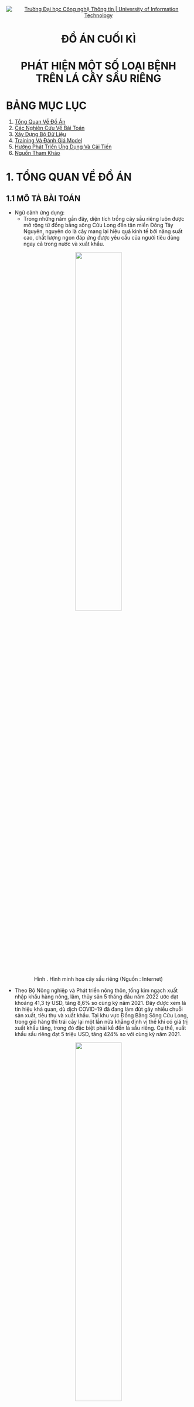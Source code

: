 <p align="center">
  <a href="https://www.uit.edu.vn/" title="Trường Đại học Công nghệ Thông tin" style="border: 5;">
    <img src="https://i.imgur.com/WmMnSRt.png" alt="Trường Đại học Công nghệ Thông tin | University of Information Technology">
  </a>
</p>

<!-- Title -->
<h1 align="center"><b>ĐỒ ÁN CUỐI KÌ</b></h1>
<h1 align="center"><b>PHÁT HIỆN MỘT SỐ LOẠI BỆNH TRÊN LÁ CÂY SẦU RIÊNG</b></h1>

# **BẢNG MỤC LỤC**

1. [Tổng Quan Về Đồ Án](#tongquan)
2. [Các Nghiên Cứu Về Bài Toán](#cacnghiencuu)
3. [Xây Dựng Bộ Dữ Liệu](#dulieu)
4. [Training Và Đánh Giá Model](#training)
5. [Hướng Phát Triển Ứng Dụng Và Cải Tiến](#ungdung)
6. [Nguồn Tham Khảo](#thamkhao)

<a name="tongquan"></a>
# **1. TỔNG QUAN VỀ ĐỒ ÁN** 
## **1.1 MÔ TẢ BÀI TOÁN**
* Ngữ cảnh ứng dụng:
    * Trong những năm gần đây, diện tích trồng cây sầu riêng luôn được mở rộng từ đồng bằng sông Cửu Long đến tận miền Đông Tây Nguyên, nguyên do là cây mang lại hiệu quả kinh tế bởi năng suất cao, chất lượng ngon đáp ứng được yêu cầu của người tiêu dùng ngay cả trong nước và xuất khẩu.

<p align="center">
<img src="https://user-images.githubusercontent.com/79462324/174416173-1fecf800-518c-4ad2-925f-1eeeb46df569.jpg" style="display: block;margin-left: auto;margin-right: auto;width: 50%; height:50%;"/>
<br>
<a style="text-align: center">Hình . Hình minh họa cây sầu riêng (Nguồn : Internet) </a>
</p>


   
   * Theo Bộ Nông nghiệp và Phát triển nông thôn, tổng kim ngạch xuất nhập khẩu hàng nông, lâm, thủy sản 5 tháng đầu năm 2022 ước đạt khoảng 41,3 tỷ USD, tăng 8,6% so cùng kỳ năm 2021. Đây được xem là tín hiệu khả quan, dù dịch COVID-19 đã đang làm đứt gãy nhiều chuỗi sản xuất, tiêu thụ và xuất khẩu. Tại khu vực Đồng Bằng Sông Cửu Long, trong giỏ hàng thì trái cây lại một lần nữa khẳng định vị thế khi có giá trị xuất khẩu tăng, trong đó đặc biệt phải kể đến là sầu riêng. Cụ thể, xuất khẩu sầu riêng đạt 5 triệu USD, tăng 424% so với cùng kỳ năm 2021. 
<p align="center">
<img src="https://user-images.githubusercontent.com/79462324/174417607-81a4e020-1f50-4b99-af09-783184ce1eb4.png" style="display: block;margin-left: auto;margin-right: auto;width: 50%; height:50%;"/>
<br>
<a style="text-align: center">Hình . Hình minh họa cây sầu riêng (Nguồn : Internet) </a>
</p>

   * Tuy nhiên, với sức tiêu thụ ngày càng khổng lồ của người tiêu dùng trong và cả ngoài nước, chất lượng của quả sầu riêng vẫn chưa đáp ứng được các tiêu chuẩn về độ ngọt, hàm lượng dinh dưỡng, trọng lượng,... Nhằm nâng cao chất lượng của quả sầu riêng, việc phát hiện và xử lý những loại bệnh trên lá của cây là rất quan trọng. Nhận thấy được vấn đề đó nên nhóm đã quyết định áp dụng những kiến thức của mình và những công nghệ trong lĩnh vực Machine Learning để giải quyết bài toán phát hiện một số loại bệnh trên lá cây sầu riêng.
   * Mô hình hướng tới đối tượng người dùng là người trồng sầu riêng. Mục đích là xây dựng một mô hình ứng dụng có thể giúp người nông dân phát hiện chính xác hơn các loại bệnh đang gặp phải trên lá cây để có hướng chữa trị phù hợp để loại bỏ bệnh và các tác nhân gây bệnh. 

* Input: 
    * Một tấm ảnh chụp hình lá của cây sầu riêng đang bị bệnh.
    * Ảnh chụp góc thẳng vào lá
    * Độ phân giải tối thiểu ...p
    * Điều kiện ánh sáng tốt (ISO > ...)
    * Ảnh chụp cách lá ít nhất một khoảng ...cm
* Output: Một tấm ảnh với bounding box bao quanh lá bị bệnh và tên loại bệnh nằm trên bbox tương ứng

<p align="center">
<img src="https://user-images.githubusercontent.com/79583501/173473224-71645756-2cd7-4338-b7d2-f6be40182d81.png" style="display: block;margin-left: auto;margin-right: auto;width: 50%; height:50%;"/>
<br>
<a style="text-align: center">Hình . Ví dụ về input và output ChayLa</a>
</p>

<p align="center">
<img src="https://user-images.githubusercontent.com/79583501/173473511-27444508-db74-4f58-a8c0-8f410b06a990.png" style="display: block;margin-left: auto;margin-right: auto;width: 75%; height:75%;"/>
<br>
<a style="text-align: center">Hình . Ví dụ về input và output DomTrang</a>
</p>


## **1.2 MÔ TẢ DỮ LIỆU**

* Bộ dữ liệu của mô hình được nhóm thu thập từ một số vườn chuyên trồng sầu riêng trên địa bàn huyện Chợ Lách, tỉnh Bến Tre. Trong quá trình thu thập dữ liệu, nhóm gặp nhiều khó khăn như điều kiện di chuyển đến các vườn sầu riêng khá xa so với nơi ở hiện tại ở TPHCM (130km). Hơn nữa, để đến được các vườn sầu riêng cần phải đi xuồng qua sông lớn đến các cù lao chuyên canh tác sầu riêng. Và do sầu riêng là cây ăn quả nên kích thước rất lớn và cao, gây khó kho cho việc thu thập dữ liệu. 
<p align="center">
<img src="https://user-images.githubusercontent.com/79462324/174419313-25682449-dce3-42cc-9b02-9d904826300a.png" style="display: block;margin-left: auto;margin-right: auto;width: 50%; height:50%;"/>
<br>
<a style="text-align: center">Hình . Ảnh quá trình thu thập dữ liệu tại vườn sầu riêng thuộc Thị trấn Chợ Lách, huyện Chợ Lách, tỉnh Bến Tre</a>
</p>

* Bộ dữ liệu về lá cây sầu riêng hiện nay chưa có ai thu thập nên số lượng dữ liệu mà nhóm có vẫn còn hạn chế do dữ liệu tự thu thập và xử lý. Mục đích của việc tự thu thập dữ liệu là để phù hợp với ngữ cảnh ứng dụng của bài toán. 

<a name="cacnghiencuu"></a>
# **2. CÁC NGHIÊN CỨU TRƯỚC ĐÓ**
Hiện nay, trong lĩnh vực thị giác máy tính nói riêng hay lĩnh vực máy học nói chung, các vấn đề phân loại (classification) và nhận diện vật thể (object detection) xuất hiện rất nhiều trong bài toán đã được đặt ra và đã được giải quyết. Những bài toán này được giải quyết bằng các mô hình machine learning và deep learning như YOLO, VGG-16, Resnet-50 dựa trên kiến trúc mạng CNN (Convolutional Neural Network) và nhiều mô hình với các kiến trúc khác.

<a name="dulieu"></a>
# **3. XÂY DỰNG BỘ DỮ LIỆU**
## **3.1 QUÁ TRÌNH THU THẬP**
* Dữ liệu được nhóm thu thập thủ công bằng camera của điện thoại.
* Điện thoại sử dụng: Vivo S1, SamSung Galaxy J4+
* Mỗi tấm ảnh gốc có kích thước 3456 x 4608 (camera nằm ngang), 4608 x 3456 (camera nằm dọc)
* Bộ dữ liệu được thu thập trong hai ngày 30/05/2022 và 15/06/2022 
<p align="center">
<img src="https://user-images.githubusercontent.com/79462324/174421483-c2f3a794-56f5-49bb-958c-fbb7e1bceacb.png" style="display: block;margin-left: auto;margin-right: auto;width: 75%; height:75%;"/>
<br>
<a style="text-align: center">Hình . Độ phân giải và camera sử dụng </a>
</p>

* File ảnh được lưu trữ trong cùng 1 folder trên máy tính dưới dạng tệp .jpg
* Thống kê về thời gian và chi tiết về dữ liệu: 
 
  

</p>
<p align="center">
<img src="https://user-images.githubusercontent.com/79462324/174427022-7f941a92-a62c-4dac-8ed8-52fac19757b3.png" style="display: block;margin-left: auto;margin-right: auto;width: 75%; height:75%;"/>
<br>
<a style="text-align: center">Bảng . Thời gian, địa điểm thu thập và chi tiết về dữ liệu</a>
</p>



## **3.2 TIÊU CHÍ KHI THU THẬP DỮ LIỆU**
* Chụp toàn bộ chiếc lá hoặc chùm lá bị bệnh.
* Chụp rõ nét phần lá bị bệnh.
* Đảm bảo ánh sáng ban ngày.

## **3.3 GÁN NHÃN DỮ LIỆU**
Nhóm sử dụng Roboflow để gán nhãn dữ liệu
<p align="center">
<img src="https://user-images.githubusercontent.com/79583501/173475500-dca5d64a-a847-49e2-8952-303a810da625.png" style="display: block;margin-left: auto;margin-right: auto;width: 75%; height:75%;"/>
<br>
<a style="text-align: center">Hình . Gán nhãn dữ liệu</a>
</p>

<p align="center">
<img src="https://user-images.githubusercontent.com/79583501/173480508-75503845-a466-4487-9369-562ee2b33e97.png" style="display: block;margin-left: auto;margin-right: auto;width: 75%; height:75%;"/>
<br>
<a style="text-align: center">Hình . Format label YOLO</a>
</p>

<p align="center">
<img src="https://user-images.githubusercontent.com/79583501/173480424-d62191c2-7cf8-42dc-8ac9-087d52da1812.png" style="display: block;margin-left: auto;margin-right: auto;width: 50%; height:50%;"/>
<br>
<a style="text-align: center">Hình . Format label COCO</a>
</p>


**Label 1: Bệnh cháy lá**
* Bệnh cháy lá sầu riêng có thể phát sinh trên cả lá non và lá già, biểu hiện ban đầu là những đốm nhỏ, sũng nước, sau đó chúng liên kết lại thành mảng bất dạng nhũn nước hay phỏng nước sôi trên lá. Sau đó những đốm bệnh này khô đi và chuyển sang màu nâu sáng với rìa màu nâu tối khiến cho lá bị biến dạng và bị quăn lại.
<p align="center">
<img src="https://user-images.githubusercontent.com/79583501/171002992-38021761-1b44-4d33-b79d-3d6c4d14cd63.png" style="display: block;margin-left: auto;margin-right: auto;width: 100%; height:100%;"/>
<br>
<a style="text-align: center">Hình . Một số ví dụ về bệnh cháy lá</a>
</p>

**Label 2: Bệnh đốm trắng**
* Bệnh thường xuất hiện chủ yếu trên lá già trong những điều kiện độ ẩm cao, mật độ cây trong vườn dày đặc, rậm rạp. Đặc biệt xuất hiện ở giai đoạn trước và sau khi thu hoạch cho cây đang suy yếu trong thời gian mang trái. Lá bị bệnh thường có những đốm nhung có màu sắc giống như sắt rỉ hoặc màu vàng cam, một thời gian sau chuyển sang màu xanh xám. Những đốm này có thể tụ họp lại thành mảng lớn trên lá
<p align="center">
<img src="https://user-images.githubusercontent.com/79583501/171003346-7fcb90d1-2dca-4df7-a45f-1c85d4cf9db8.png" style="display: block;margin-left: auto;margin-right: auto;width: 100%; height:100%;"/>
<br>
<a style="text-align: center">Hình . Một số ví dụ về bệnh đốm lá</a>
</p>

## **3.4. THỐNG KÊ BỘ DƯ LIỆU** 
* Bộ dữ liệu:
    * train: bao gồm 200 ảnh và được tăng cường dữ liệu lên 1993 ảnh (sheer, rotate, shift, flip, zoom)
    * test: bao gồm 100 ảnh
<p align="center">
<img src="https://user-images.githubusercontent.com/79583501/174102636-c37cfcf3-f15b-46b6-b26f-e8b228500bdc.png" style="display: block;margin-left: auto;margin-right: auto;width: 50%; height:50%;"/>
<br>
<a style="text-align: center">Hình . Thống kê dữ liệu</a>
</p>

* Train dataset sau khi đã tăng cường dữ liệu có tổng số object là 3669, trong đó:
    * 1405 đối tượng thuộc lớp ChayLa
    * 2264 đối tượng thuộc lớp DomTrang
* Test dataset sau khi đã tăng cường dữ liệu có tổng số object là 262, trong đó:
    * 94 đối tượng thuộc lớp ChayLa
    * 168 đối tượng thuộc lớp DomTrang
<p align="center">
<img src="https://user-images.githubusercontent.com/79583501/174104860-159facba-8d1e-4f0e-b2b3-995fed2d670b.png" style="display: block;margin-left: auto;margin-right: auto;width: 50%; height:50%;"/>
<br>
<a style="text-align: center">Hình . Thống kê dữ liệu</a>
</p>

<a name="training"></a>
# **4. TRAINING VÀ ĐÁNH GIÁ MODEL**
## **4.1 Nội dung dataset**
### **4.1.1 YOLO**
* Đối với các model YOLO thì trong tập dataset sẽ gồm các file ảnh và các file *.txt ứng với mỗi tấm ảnh.
* Nội dung của file txt: mỗi object được biểu diễn bằng 1 dòng \<object-class> \<x-center> \<y-center> \<width> \<height>
    * Trong đó \<object-class> là số nguyên trong đoạn [0, 1] với số lượng class = 2
    * \<x-center> \<y-center> \<width> \<height> là các số thực được chuẩn hóa có giá trị nằm trong đoạn [0, 1], biểu diễn bouding box của đối tượng.

<p align="center">
<img src=https://user-images.githubusercontent.com/79445118/174429559-37d19f6e-8b5d-475a-9260-eb3cec9dc77d.png style="display: block;margin-left: auto;margin-right: auto;width: 100%; height:100%;"/>
<br>
<a style="text-align: center">Hình . Cách tính các giá trị x, y, width, height</a>
</p>

### **4.1.2 Faster RCNN**
* Đối với các model RCNN thì trong tập dataset sẽ gồm các file ảnh và duy nhất file *.json chứa thông tin cho toàn bộ dataset.
* Nội dung của file json: 
    * Đối với mỗi object được biểu diễn bằng 1 đoạn sau: 
    <"image_id": *>, là id của hình ảnh do file *.json chứa thông tin cho toàn bộ dataset
    <"category_id": *>, là số nguyên trong đoạn [0, 1] tượng trưng cho class của vật thể đó.
    <"bbox": x-min y-min width height> với x-min , y-min là tọa độ điểm góc trên cùng bên trái với chiều rộng và chiều cao của bounding box.
    
    
## **4.2 CẤU HÌNH TRAINING**
<p align="center">
<img src="https://user-images.githubusercontent.com/79583501/171001486-19287188-83ef-42b0-98ce-981c36e2c36b.png" style="display: block;margin-left: auto;margin-right: auto;width: 100%; height:100%;"/>
<br>
<a style="text-align: center">Hình . Cấu trúc YOLOv4</a>
</p>

## **4.3 TRAINING MODEL**
### **4.3.1 YOLOv4**

#### **4.3.1.1 SƠ LƯỢC VỀ YOLOv4**
* YOLOv4 được giới thiệu bởi Alexey Bochoknovskiy, Chien-Yao Wang, and Hong-Yuan Mark Liao trong bài báo YOLOv4: Optimal Speed and Accuracy of Object Detection xuất bản ngày 23/4/2020 [1]

* YOLO là một mô hình mạng CNN cho việc phát hiện, nhận dạng, phân loại đối tượng. YOLO được tạo ra từ việc kết hợp giữa các convolutional layers và connected layers. Trong đó các convolutional layers sẽ trích xuất ra các đặc trưng của ảnh, còn full-connected layers sẽ dự đoán ra xác suất đó và bounding box của đối tượng. 

* Hiện nay, yolov4 vẫn được đánh giá là một trong những model để xây dựng state-of-the-art objects detector tốt nhất.


<p align="center">
<img src="https://user-images.githubusercontent.com/79583501/171307372-bb8b4868-4d3a-454c-adf5-eab1c939b085.png" style="display: block;margin-left: auto;margin-right: auto;width: 50%; height:50%;"/>
<br>
<a style="text-align: center">Hình . So sánh performance YOLOv4</a>
</p>

* YOLOv4 runs twice faster than EfficientDet with comparable performance. Improves YOLOv3’s AP and FPS by 10% and 12%, respectively. YOLOv4 can achive 43.5% AP (65.7% AP50) for the MS COCO dataset at a realtime speed of ∼65 FPS on Tesla V100
<p align="center">
<img src="https://user-images.githubusercontent.com/79583501/171000673-06d74018-9757-4b93-aaab-23d96abfbdfe.png" style="display: block;margin-left: auto;margin-right: auto;width: 100%; height:100%;"/>
<br>
<a style="text-align: center">Hình . Cấu trúc YOLOv4</a>
</p>

#### **4.3.1.2 THIẾT LẬP TRAINING**
* Thiết lập các thông số của model YOLOv4 trong file yolov4-custom.cfg:
    * batch = 64 `số lượng smaple cho một iteration`
    * subdivisions = 16 `số block = batch / subdivisions để đưa vào GPU để sử lý song song`
    * max_batches = 4000 (Bằng số class * 2000) `số iterations để training model`
    * steps = 3200, 3600 (Bằng 0.8 * max_batches, 0.9 * max_batches) `learning rate sẽ được điều chỉnh sau 80%, 90% max_batches`
    * width = 416, height = 416 `YOLOv4 sẽ resize ảnh trước khi cho vào mô hình`
    * classes = 2 (Số class). Chỉnh sửa dòng classes=80 ở các layee [yolo]thành số lượng classes có trong dataset
    * filters = 21. Chỉnh sửa dòng filter = 255 ở layer conv ngay trước layer [yolo] thành (số classes + 5) * 3) `số convolutional kernels có trong layer đó`

`Các thông số khác trong file config có thể xem thêm tại đây: `
* https://github.com/AlexeyAB/darknet/wiki/CFG-Parameters-in-the-%5Bnet%5D-section
* https://github.com/AlexeyAB/darknet/wiki/CFG-Parameters-in-the-different-layers

<p align="center">
<img src="https://user-images.githubusercontent.com/79583501/171085332-e76d9e1d-df86-479b-b7c9-fccec6f22831.png" style="display: block;margin-left: auto;margin-right: auto;width: 50%; height:50%;"/>
<br>
<a style="text-align: center">Hình . Cấu hình training</a>
</p>

<p align="center">
<img src="https://user-images.githubusercontent.com/79583501/171085414-aebb5e64-caea-455e-b2a3-f63bb8d2ccf3.png" style="display: block;margin-left: auto;margin-right: auto;width: 25%; height:25%;"/>
<br>
<a style="text-align: center">Hình . Cấu hình training</a>
</p>

<p align="center">
<img src="https://user-images.githubusercontent.com/79583501/171085453-0c938965-60a6-46ee-af31-846157f4d49c.png" style="display: block;margin-left: auto;margin-right: auto;width: 25%; height:25%;"/>
<br>
<a style="text-align: center">Hình . Cấu hình training</a>
</p>

* Tạo file obj.names chứa tên của các class
<p align="center">
<img src="https://user-images.githubusercontent.com/79583501/171179582-4b6d2814-a50f-443d-800a-9e41e2942002.png" style="display: block;margin-left: auto;margin-right: auto;width: 25%; height:25%;"/>
<br>
<a style="text-align: center">Hình . File obj.names</a>
</p>

* Tạo file obj.data có nội dung như sau
    * Số classes có trong dataset
    * File train.txt chứa các đường dẫn dẫn đến ảnh trong tập train
    * File valid.txt chứa các đường dẫn dẫn đến ảnh trong tập test (valid)
    * backup folder chứa file weights khi huấn luyện mô hình
<p align="center">
<img src="https://user-images.githubusercontent.com/79583501/171179655-968ac023-d903-45e9-a1ec-916a9058096a.png" style="display: block;margin-left: auto;margin-right: auto;width: 25%; height:25%;"/>
<br>
<a style="text-align: center">Hình . File obj.data</a>
</p>

* Tạo file train.txt chứa đường dẫn tới các ảnh dùng để train
<p align="center">
<img src="https://user-images.githubusercontent.com/79583501/171178593-f2c535a0-5876-4586-8c0c-7b251b0a13c0.png" style="display: block;margin-left: auto;margin-right: auto;width: 75%; height:75%;"/>
<br>
<a style="text-align: center">Hình . File train.txt</a>
</p>

* Tạo file valid.txt chứa đường dẫn tới các ảnh dùng để đánh giá trong quá trình train

<p align="center">
<img src="https://user-images.githubusercontent.com/79583501/171178723-d0e22c94-95e3-4148-bd30-3b7b6cad06c2.png" style="display: block;margin-left: auto;margin-right: auto;width: 75%; height:75%;"/>
<br>
<a style="text-align: center">Hình . File valid.txt</a>
</p>

* Dowload file pretrain weights (yolov4.conv.137) cho lần training model đầu tiên.
<p align="center">
<img src="https://user-images.githubusercontent.com/79583501/172792428-ef546faf-51c0-4a8e-9b9a-23bcdb18a780.png" style="display: block;margin-left: auto;margin-right: auto;width: 75%; height:75%;"/>
<br>
<a style="text-align: center">Hình . File valid.txt</a>
</p>

#### **4.3.1.3 TIẾN HÀNH TRAINING**
* Trong quá trình train model các file trọng số được lưu lại:
    * yolov4-custom_last.weights (Trọng số của interation mới nhất)
    * yolov4-custom_best.weights (Trọng số tốt nhất)
    * Các file trọng số được lưu lại cứ mỗi 1000 iteration
* Cú pháp tiến hành training
<p align="center">
  ./darknet <đường dẫn file obj.data> <đường dẫn file config> <đường dẫn file trọng số>
</p>
  
* Tiến hành training lần đầu

<p align="center">
<img src="https://user-images.githubusercontent.com/79583501/171991176-1936258f-07f4-4844-a9f1-f455dfe2da71.png" style="display: block;margin-left: auto;margin-right: auto;width: 75%; height:75%;"/>
<br>
<a style="text-align: center">Hình . Tiến hành training YOLOv4</a>
</p>

* Do giới hạn sử dụng GPU của google colab nên trong quá trình training cần dừng lại để chờ được cấp lại GPU. Tiếp tục training trên file trọng số mới nhất như sau:
<p align="center">
<img src="https://user-images.githubusercontent.com/79583501/171991207-5fe5e8d8-46b7-4e08-9a18-a1e50510ccf9.png" style="display: block;margin-left: auto;margin-right: auto;width: 75%; height:75%;"/>
<br>
<a style="text-align: center">Hình . Tiếp tục training YOLOv4</a>
</p>

### **4.3.2 FASTER R-CNN**

#### **4.3.2.1 SƠ LƯỢC VỀ FASTER R-CNN**  
* Faster R-CNN là một mô hình single-stage, được giới thiệu bởi Shaoqing Ren, Kaiming He, Ross Girshick, and Jian Sun trong bài báo Towards Real-Time Object Detection with Region Proposal Networks vào năm 2016
* Faster R-CNN là một phương pháp cải tiến hơn dựa trên 2 phương pháp trước đó là R_CNN và Fast R-CNN. Faster R-CNN là một sự kết hợp giữa Faster RCNN là sự kết hợp giữa Fast-RCNN với một mạng mới có tên gọi là Region Proposal Network(RPN)
* Bằng việc sử dụng RPN để tìm ra vùng có khả năng chứa đối tượng, Faster R-CNN đã tiết kiệm được nhiều thời gian hơn so với cách sử dụng thuật toán Selective Search 
  
#### **4.2.2.2 THIẾT LẬP TRAINING**
Nhóm sử dụng detectron 2, Detetron2 là một framework để xây dựng bài toán Object Detetion and Segmentation. Nhóm sử dụng X101-FPN là model pretrained để tiến hành huấn luyện trên tập dữ liệu mới.
<p align="center">
<img src="https://user-images.githubusercontent.com/79583501/171989700-e8dcac29-84ca-4ff4-9ee5-5b4159bbbcd2.png" style="display: block;margin-left: auto;margin-right: auto;width: 75%; height:75%;"/>
<br>
<a style="text-align: center">Hình . Chọn pretrained model</a>
</p>

#### **4.3.2.3 TIẾN HÀNH TRAINING**

### **4.3.3 YOLOv5**
#### **4.3.3.1 SƠ LƯỢC VỀ YOLOv5**
YOLOv5 là một mô hình Object Detection thuộc họ mô hình YOLO. Nếu các bạn chưa biết thì 3 phiên bản YOLO đầu tiên được phát triển bởi Joseph Redmon. Sau đó, Alexey Bochkovskiy cho ra mắt YOLOv4 với sự cải thiện cả về tốc độ cũng như độ chính xác. Và rồi YOLOv5 được công bố gần đây với những so sánh ban đầu cho thấy độ chính xác tương đương YOLOv4 và có tốc độ nhanh hơn khi thực hiện dự đoán (tuy nhiên vẫn có rất nhiều hoài nghi về độ tin cậy của những so sánh này vì YOLOv5 mới được ra mắt trên GitHub chứ chưa có bài báo chính thức nào cả).
#### **4.2.3.2 THIẾT LẬP TRAINING**
* Tạo file data.yaml như sau:
<p align="center">
<img src="https://user-images.githubusercontent.com/79583501/171991051-0de1c835-7ee9-464b-8067-034dc68f2434.png" style="display: block;margin-left: auto;margin-right: auto;width: 75%; height:75%;"/>
<br>
<a style="text-align: center">Hình . File data.yaml</a>
</p>

* Thiết lập training
    * batch: 32 `số ảnh được xử lý trong 1 iteration`
    * img: 416 `kích thước mà mô hình sẽ resize để xử lý`
    * epochs: 500 `số iterations training`
    * weights: pretrained weights của model được chọn sử dụng
* Nhóm chọn pretrained model YOLOv5s để tiến hành huấn luyện
<p align="center">
<img src="https://user-images.githubusercontent.com/79583501/172003627-13fc664d-bc19-4953-9ec9-e16a380eb72b.png" style="display: block;margin-left: auto;margin-right: auto;width: 75%; height:75%;"/>
<br>
<a style="text-align: center">Hình . Tiến hành training YOLOv5</a>
</p>

#### **4.3.3.3 TIẾN HÀNH TRAINING**
* Tiến hành training lần đầu
<p align="center">
<img src="https://user-images.githubusercontent.com/79583501/171991086-44dc560d-9a35-4317-8550-0dc2c5112aae.png" style="display: block;margin-left: auto;margin-right: auto;width: 75%; height:75%;"/>
<br>
<a style="text-align: center">Hình . Tiến hành training YOLOv5</a>
</p>

* Tiếp tục training trên file trọng số mới nhất
<p align="center">
<img src="https://user-images.githubusercontent.com/79583501/172000648-b14adb95-3681-4b23-a0ce-f5c16a53f6bf.png" style="display: block;margin-left: auto;margin-right: auto;width: 25%; height:25%;"/>
<br>
<a style="text-align: center">Hình . Tiếp tục training trên file trọng số mới nhất</a>
</p>

* Trong quá trình train model các file trọng số được lưu lại:
    * last.pt (Trọng số của interation mới nhất)
    * best.pt (Trọng số tốt nhất)

## **4.4 ĐÁNH GIÁ MODEL**
### **4.4.1 METRIC ĐÁNH GIÁ**
* Để đánh giá các model detector và cũng như để so sánh các model với nhau thì nhóm sẽ sử dụng thông số mAP (mean average precision), đặc biệt tập trung vô các chỉ số mAP như AP, AP50, AP75. mAP cũng là một các đánh giá phổ biển cho các model detector hiện nay.
  
* Trước khi vào phần đánh giá mAP, nhóm xin trình bày lại các khái niệm có liên quan trước:
    * **IoU (Intersection Over Union)**: độ do overlap giữa các bbox, cụ thể là giữa grounth truth bounding box, bbox mà nhóm đã gán nhãn với bounding box mà mô hình dự đoán. 
<p align="center">
<img src="https://user-images.githubusercontent.com/79583501/172040923-471cd707-b884-473f-a667-1ef56502d5bf.png" style="display: block;margin-left: auto;margin-right: auto;width: 75%; height:75%;"/>
<br>
<a style="text-align: center">Hình . IOU</a>
</p>
  
* a
    * Giá trị IoU sẽ có giá trị nằm trong đoạn [0,1]. Dựa vào đó có thể xác định được cái kết quả:
        * **True Positive (TP)**: những bbox có IOU >= ngưỡng
        * **False Positive (FP)**: những bbox có IOU < ngưỡng
        * **False Negative (FN)**: những bbox model không dự đoán được 
    * **Precision**: cho biết tỉ lệ bbox được dự đoán có IOU >= ngưỡng 
    $$Precision = \frac{TP}{TP + FP} = \frac{TP}{All detections}$$
    * **Recall**: cho biết tỉ lệ bbox được sự đoán có IOU >= ngưỡng trên tổng số ground-truth bbox 
    $$Recall = \frac{TP}{TP + FN} = \frac{TP}{All ground-truth}$$
    * Nếu có nhiều predicted bbox xếp chồng lên nhau trong cùng một ground-truth bbox thì ta sẽ chọn predicted bbox có IoU lớn nhất là TP, còn lại là FP   
    * **AP (Average precision)**: là chỉ số được tính dựa trên precision và recall. Trong các bài toán detection, với mỗi chỉ số IOU khác nhau ta sẽ có chỉ số precision và recall khác nhau.
Khi tổng hợp lại các precision và recall ở các ngưỡng IoU khác nhau, ta sẽ có biểu đồ precision-recall curve (PR-Curve)

  
<p align="center">
<img src="https://user-images.githubusercontent.com/79583501/172042729-471c39c1-4c9e-48df-8e38-fa5c0f8be627.png" style="display: block;margin-left: auto;margin-right: auto;width: 75%; height:75%;"/>
<br>
<a style="text-align: center">Hình . Ví dụ về Precision-Recall Curve</a>
</p>

* a
    * Khi đó AP sẽ là diện tích phần màu xanh nằm dưới PR-Curve. Khi đó mAP sẽ là trung bình các AP của tất cả các lớp.
    * IoU có ý nghĩa quan trọng đối với chỉ số mAP và việc lựa chọn giá trị của IoU sẽ ảnh hưởng đến kết quả đánh giá của model. Khi ngưỡng IoU thay đổi Precision – Recall cũng thay đổi. Trong các bài toán detection, chúng ta tính toán chỉ số precision và recall với một ngưỡng IoU cho trước, ví dụ đơn giản nhất là nếu ta cho ngưỡng IoU bằng 0.4 và chỉ số IoU sau khi tính toán trên bbox được dự đoán là 0.5 thì ta tính rằng bbox được dự đoán đó là đúng, tuy nhiên nếu đặt ngưỡng IoU bằng 0.6 thì với chỉ số IoU sau khi tính toán trên bbox được dự đoán là 0.5 thì bbox được dự đoán đó là sai. Do đó, tại một giá trị IoU xác định,ta có thể do/đánh giá được mô hình một cách tốt nhất.
### **4.4.2 KẾT QUẢ ĐÁNH GIÁ**
* YOLOv4
<p align="center">
<img src="https://user-images.githubusercontent.com/79583501/173839177-62f28b65-7a35-4667-adb9-145e4204c202.png" style="display: block;margin-left: auto;margin-right: auto;width: 75%; height:75%;"/>
<br>
<a style="text-align: center">Hình . Kết quả đánh giá model YOLOv4</a>
</p>
<br/>
<br/>
<div align="center">
  
| Class    |      AP50         | 
|----------|:-----------------:|
| ChayLa   |  0.6551           | 
| DomLa    |  0.6135           |  

</div>
  
<p align="center">
Bảng . Kết quả đánh giá model YOLOv4
</p>
  
  
* YOLOv5
  
<p align="center">
<img src="https://user-images.githubusercontent.com/79583501/173870021-7eb358f4-fa5c-4579-a439-377b14de8211.png" style="display: block;margin-left: auto;margin-right: auto;width: 75%; height:75%;"/>
<br>
<a style="text-align: center">Hình . Kết quả đánh giá model YOLOv5</a>
</p>
  
<br/>
<br/>
  
<div align="center">
  
| Class    |      AP50        |  
|----------|:----------------:| 
| ChayLa   |  0.6680          |  
| DomLa    |  0.7400          |  

</div>

<p align="center">
Bảng . Kết quả đánh giá model YOLOv5
</p>
  
  
* Faster R-CNN
<p align="center">
<img src="https://user-images.githubusercontent.com/79583501/174094457-d19dd010-ae83-402d-8406-bffabf58ec8e.png" style="display: block;margin-left: auto;margin-right: auto;width: 75%; height:75%;"/>
<br>
<a style="text-align: center">Hình . Kết quả đánh giá model Faster R-CNN</a>
</p>

<br/>
<br/>
  
<div align="center">
  
| Class       |      AP50        |  
|-------------|:----------------:|
| ChayLa      |  0.6504          |  
| DomTrang    |  0.6964          |  
</div>
  
  
  
<p align="center">
Bảng . Kết quả đánh giá model Faster R-CNN
</p>
<a name="thamkhao"></a>
  
  
  
* Tổng kết đánh giá AP50
 <div align="center">
  
| Class            |      ChayLa      |     DomTrang     |     All       |
|------------------|:----------------:|:----------------:|:-------------:|
| YOLOv4           |  0.6551          |  0.6135          |  0.6343       |
| YOLOv5           |  <ins>0.6680     |  <ins>0.7400     |  <ins>0.704   |
| Faster R-CNN     |  0.6504          |  0.6964          |  0.6734       |
</div>
  

   
Nhận xét:
* Đối với các trường hợp như lá bị hai bệnh

<a name="ungdung"></a>
# **5. HƯỚNG PHÁT TRIỂN ỨNG DỤNG VÀ CẢI TIẾN**
* **Cách cải tiến:**
    * Về dữ liệu:
        * Tăng cường sự đa dạng của dự liệu bằng cách thu thập thêm nhiều ảnh về các bệnh khác nhau, thu thập dữ liệu tại nhiều thời điểm trong ngày, thu thập dữ liệu khi cây ở nhiều thời điểm phát triển khác nhau.
        * Áp dụng thêm các kỹ thuật Data Augmentation (mosaic, blur, contrast, cutout, ...). Chọn lựa phù hợp các kỹ thuật tăng cường khác nhau để phù hợp với bộ dữ liệu.
        * Quá trình thu thập dữ liệu cũng cần kỹ càng hơn. Cần xác định đúng điều kiện ánh nhiên hay cách chụp ảnh để phù hợp với ngữ cảnh bài toán.
    * Về mô hình:
        * Áp dụng thêm nhiều pretrained model khác nhau để có thể tìm được mô hình phù hợp nhất với bài toán và bộ dữ liệu
        * Áp dụng một số kỹ thuật như thay đổi cấu trúc mô hình, tùy chỉnh tham số để có thể cải thiện mô hình hơn
* **Hướng phát triển:**
    * Hướng tới việc phát hiện các loại bệnh trên nhiều loại lá cây trồng khác nhau dựa trên các đặc điểm giống nhau của các loại bệnh khi xuất hiện trên lá.
   
<a name="thamkhao"></a>
# **6. NGUỒN THAM KHẢO**
[1] Alexey Bochkovskiy, Chien-Yao Wang, Hong-Yuan Mark Liao, In YOLOv4: Optimal Speed and Accuracy of Object Detection. arXiv:2004.10934, 2020

[2] Shaoqing Ren, Kaiming He, Ross Girshick, and Jian Sun, In Faster R-CNN: Towards Real-Time Object Detection with Region Proposal Networks. arXiv:1506.01497, 2016

[3] Alexey. 2021. darknet. GitHub; [2022]. https://github.com/AlexeyAB/darknet

[4] Jacob Solawetz. "How to Train Detectron2 on Custom Object Detection Data", roboflow, https://blog.roboflow.com/how-to-train-detectron2/. [2022]
   
[5] Roboflow. 2021. yolov5-custom-training-tutorial. GitHub; [2022] https://github.com/roboflow-ai/yolov5-custom-training-tutorial

[6] Agridrone. "Bệnh cháy lá sầu riêng nguyên nhân và cách phòng trừ". Adgidrone. [2022]
   
[7] Agridrone. "Bệnh đốm lá trên cây sầu riêng". Adgidrone. [2022]
   
[8] Ultralytics. 2022. yolov5. GitHub. https://github.com/ultralytics/yolov5 [2022]

[9] Roboflow. https://roboflow.com/ 

   

